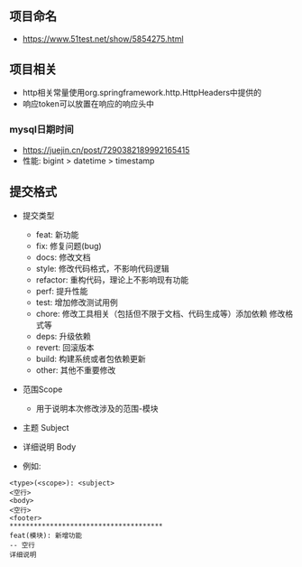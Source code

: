 # 


## 项目命名
* https://www.51test.net/show/5854275.html


## 项目相关

* http相关常量使用org.springframework.http.HttpHeaders中提供的
* 响应token可以放置在响应的响应头中

### mysql日期时间
* https://juejin.cn/post/7290382189992165415
* 性能: bigint > datetime > timestamp


## 提交格式

* 提交类型 
  * feat: 新功能
  * fix: 修复问题(bug)
  * docs: 修改文档
  * style: 修改代码格式，不影响代码逻辑
  * refactor: 重构代码，理论上不影响现有功能
  * perf: 提升性能
  * test: 增加修改测试用例
  * chore: 修改工具相关（包括但不限于文档、代码生成等）添加依赖 修改格式等
  * deps: 升级依赖
  * revert: 回滚版本
  * build: 构建系统或者包依赖更新
  * other: 其他不重要修改
* 范围Scope
    * 用于说明本次修改涉及的范围-模块
* 主题 Subject
* 详细说明 Body

* 例如:
```
<type>(<scope>): <subject>
<空行>
<body>
<空行>
<footer>
**************************************
feat(模块): 新增功能
-- 空行
详细说明
```